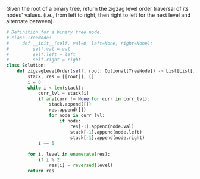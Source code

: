 Given the root of a binary tree, return the zigzag level order traversal of its nodes' values. (i.e., from left to right, then right to left for the next level and alternate between).

```Python
# Definition for a binary tree node.
# class TreeNode:
#     def __init__(self, val=0, left=None, right=None):
#         self.val = val
#         self.left = left
#         self.right = right
class Solution:
    def zigzagLevelOrder(self, root: Optional[TreeNode]) -> List[List[int]]:
        stack, res = [[root]], []
        i = 0
        while i < len(stack):
            curr_lvl = stack[i]
            if any(curr != None for curr in curr_lvl):
                stack.append([])
                res.append([])
                for node in curr_lvl:
                    if node:
                        res[-1].append(node.val)
                        stack[-1].append(node.left)
                        stack[-1].append(node.right)
            i += 1
            
        for i, level in enumerate(res):
            if i % 2:
                res[i] = reversed(level)
        return res
```
